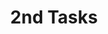﻿---
title: 2nd Tasks
description: This is my 2nd card
issue: 2
status: Backlog
size: S
estimate: 15
devHours: 5
qaHours: 3
plannedStart: '2025-09-01'
plannedEnd: '2025-09-10'
actualStart: null
actualEnd: null
assignees:
  - sctgithub
labels:
  - bug
priority: Critical
sprint: Sprint 1
relationships: #1
comments: >
  - Comment 1
---